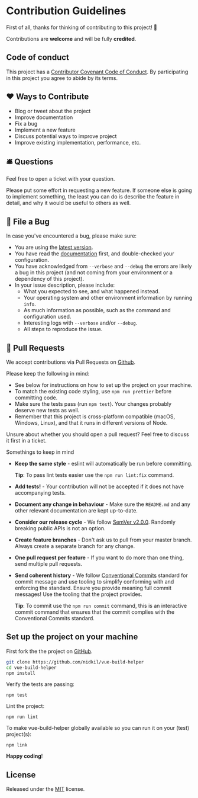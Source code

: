 # Contribution Guidelines

First of all, thanks for thinking of contributing to this project! 👏

Contributions are **welcome** and will be fully **credited**.

## Code of conduct

This project has a [Contributor Covenant Code of Conduct](./CODE_OF_CONDUCT.md). By participating in this project you agree to abide by its terms.

## ❤ Ways to Contribute

* Blog or tweet about the project
* Improve documentation
* Fix a bug
* Implement a new feature
* Discuss potential ways to improve project
* Improve existing implementation, performance, etc.

## 🛎 Questions

Feel free to open a ticket with your question.

Please put some effort in requesting a new feature. If someone else is going to implement something, the least you can do is describe the feature in detail, and why it would be useful to others as well.

## 🐛 File a Bug

In case you've encountered a bug, please make sure:

* You are using the [latest version](https://github.com/nidkil/vue-build-helper/releases).
* You have read the [documentation](https://github.com/nidkil/vue-build-helper/blob/master/README.md) first, and double-checked your configuration.
* You have acknowledged from `--verbose` and `--debug` the errors are likely a bug in this project (and not coming from your environment or a dependency of this project).
* In your issue description, please include:
	* What you expected to see, and what happened instead.
	* Your operating system and other environment information by running `info`.
	* As much information as possible, such as the command and configuration used.
	* Interesting logs with `--verbose` and/or `--debug`.
	* All steps to reproduce the issue.

## 🎁 Pull Requests

We accept contributions via Pull Requests on [Github](https://github.com/nidkil/vue-build-helper).

Please keep the following in mind:

* See below for instructions on how to set up the project on your machine.
* To match the existing code styling, use `npm run prettier` before committing code.
* Make sure the tests pass (run `npm test`). Your changes probably deserve new tests as well.
* Remember that this project is cross-platform compatible (macOS, Windows, Linux), and that it runs in different versions of Node.

Unsure about whether you should open a pull request? Feel free to discuss it first in a ticket.

Somethings to keep in mind

- **Keep the same style** - eslint will automatically be run before committing.

    **Tip**: To pass lint tests easier use the `npm run lint:fix` command.

- **Add tests!** - Your contribution will not be accepted if it does not have accompanying tests.

- **Document any change in behaviour** - Make sure the `README.md` and any other relevant documentation are kept up-to-date.

- **Consider our release cycle** - We follow [SemVer v2.0.0](http://semver.org/). Randomly breaking public APIs is not an option.

- **Create feature branches** - Don't ask us to pull from your master branch. Always create a separate branch for any change. 

- **One pull request per feature** - If you want to do more than one thing, send multiple pull requests.

- **Send coherent history** - We follow [Conventional Commits](https://www.conventionalcommits.org/en/v1.0.0-beta.2/) standard for commit message and use tooling to simplify conforming with and enforcing the standard. Ensure you provide meaning full commit messages! Use the tooling that the project provides.

    **Tip**: To commit use the `npm run commit` command, this is an interactive commit command that ensures that the commit complies with the Conventional Commits standard.

## Set up the project on your machine

First fork the the project on [GitHub]().

```bash
git clone https://github.com/nidkil/vue-build-helper
cd vue-build-helper
npm install
```

Verify the tests are passing:

```
npm test
```

Lint the project:

```
npm run lint
```

To make vue-build-helper globally available so you can run it on your (test) project(s):

```
npm link
```

**Happy coding**!

## License

Released under the [MIT](LICENSE.md) license.
